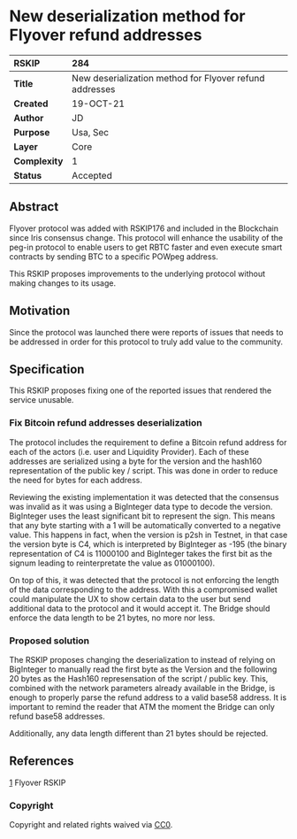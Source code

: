 # New deserialization method for Flyover refund addresses

|RSKIP          |284           |
| :------------ |:-------------|
|**Title**      |New deserialization method for Flyover refund addresses |
|**Created**    |19-OCT-21 |
|**Author**     |JD |
|**Purpose**    |Usa, Sec|
|**Layer**      |Core |
|**Complexity** |1|
|**Status**     |Accepted|

## Abstract

Flyover protocol was added with RSKIP176 and included in the Blockchain since Iris consensus change.
This protocol will enhance the usability of the peg-in protocol to enable users to get RBTC faster and even execute smart contracts by sending BTC to a specific POWpeg address.

This RSKIP proposes improvements to the underlying protocol without making changes to its usage.

## Motivation

Since the protocol was launched there were reports of issues that needs to be addressed in order for this protocol to truly add value to the community.

## Specification

This RSKIP proposes fixing one of the reported issues that rendered the service unusable.

### Fix Bitcoin refund addresses deserialization

The protocol includes the requirement to define a Bitcoin refund address for each of the actors (i.e. user and Liquidity Provider). Each of these addresses are serialized using a byte for the version and the hash160 representation of the public key / script. This was done in order to reduce the need for bytes for each address.

Reviewing the existing implementation it was detected that the consensus was invalid as it was using a BigInteger data type to decode the version. BigInteger uses the least significant bit to represent the sign. This means that any byte starting with a 1 will be automatically converted to a negative value.
This happens in fact, when the version is p2sh in Testnet, in that case the version byte is C4, which is interpreted by BigInteger as -195 (the binary representation of C4 is 11000100 and BigInteger takes the first bit as the signum leading to reinterpretate the value as 01000100).

On top of this, it was detected that the protocol is not enforcing the length of the data corresponding to the address. With this a compromised wallet could manipulate the UX to show certain data to the user but send additional data to the protocol and it would accept it. The Bridge should enforce the data length to be 21 bytes, no more nor less.

### Proposed solution

The RSKIP proposes changing the deserialization to instead of relying on BigInteger to manually read the first byte as the Version and the following 20 bytes as the Hash160 represensation of the script / public key.
This, combined with the network parameters already available in the Bridge, is enough to properly parse the refund address to a valid base58 address. It is important to remind the reader that ATM the moment the Bridge can only refund base58 addresses.

Additionally, any data length different than 21 bytes should be rejected.


## References

[1](RSKIP176.md) Flyover RSKIP

### Copyright

Copyright and related rights waived via [CC0](https://creativecommons.org/publicdomain/zero/1.0/).

